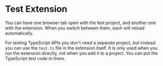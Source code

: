 # Test Extension

You can have one browser tab open with the test project, and another one with the extension. When you switch between them, each will reload automatically.

For testing TypeScript APIs you don't need a separate project, but instead you can
use the `test.ts` file in the extension itself. It is only used when you run the extension
directly, not when you add it to a project. You can put the TypeScript test code in there.
